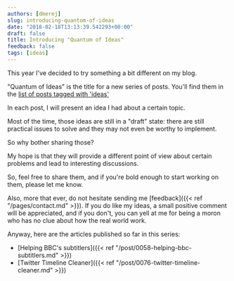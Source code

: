 ```yaml
---
authors: [dmerej]
slug: introducing-quantom-of-ideas
date: "2018-02-18T13:13:39.542293+00:00"
draft: false
title: Introducing "Quantum of Ideas"
feedback: false
tags: [ideas]
---
```


This year I've decided to try something a bit different on my blog.

"Quantum of Ideas" is the title for a new series of posts. You'll find them in the [list of posts tagged with 'ideas'](/tags/ideas)

In each post, I will present an idea I had about a certain topic.

<!--more-->

Most of the time, those ideas are still in a "draft" state: there are still practical issues to solve and they may not even be worthy to implement.

So why bother sharing those?

My hope is that they will provide a different point of view about certain problems and lead to interesting discussions.

So, feel free to share them, and if you're bold enough to start working on them, please let me know.


Also, more that ever, do not hesitate sending me [feedback]({{< ref "/pages/contact.md" >}}). If you do like my ideas, a small positive comment will be appreciated, and if you don't, you can yell at me for being a moron who has no clue about how the real world work.

Anyway, here are the articles published so far in this series:

* [Helping BBC's subtitlers]({{< ref "/post/0058-helping-bbc-subtitlers.md" >}})
* [Twitter Timeline Cleaner]({{< ref "/post/0076-twitter-timeline-cleaner.md" >}})
